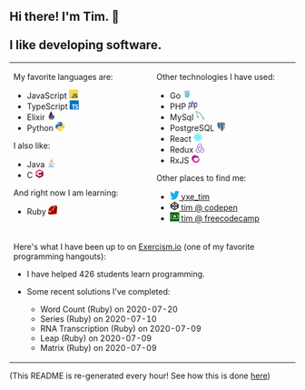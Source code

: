 
## Hi there! I'm Tim. 👋<br/><br/>I like developing software.

<table><tr><td valign="top" width="50%">

My favorite languages are:

- JavaScript <img src="https://raw.githubusercontent.com/neenjaw/neenjaw/master/img/javascript.png" alt="Logo for JavaScript" width="16px" height="16px">
- TypeScript <img src="https://raw.githubusercontent.com/neenjaw/neenjaw/master/img/typescript.png" alt="Logo for TypeScript" width="16px" height="16px">
- Elixir <img src="https://raw.githubusercontent.com/neenjaw/neenjaw/master/img/elixir.png" alt="Logo for Elixir" width="16px" height="16px">
- Python <img src="https://raw.githubusercontent.com/neenjaw/neenjaw/master/img/python.png" alt="Logo for Python" width="16px" height="16px">

I also like:

- Java <img src="https://raw.githubusercontent.com/neenjaw/neenjaw/master/img/java.png" alt="Logo for Java" width="16px" height="16px">
- C <img src="https://raw.githubusercontent.com/neenjaw/neenjaw/master/img/c-lang.png" alt="Logo for C" width="16px" height="16px">

And right now I am learning:

- Ruby <img src="https://raw.githubusercontent.com/neenjaw/neenjaw/master/img/ruby.png" alt="Logo for Ruby" width="16px" height="16px">

</td><td valign="top" width="50%">

Other technologies I have used:

- Go <img src="https://raw.githubusercontent.com/neenjaw/neenjaw/master/img/golang.png" alt="Logo for Go" width="16px" height="16px">
- PHP <img src="https://raw.githubusercontent.com/neenjaw/neenjaw/master/img/php.png" alt="Logo for PHP" width="16px" height="16px">
- MySql <img src="https://raw.githubusercontent.com/neenjaw/neenjaw/master/img/mysql.png" alt="Logo for MySql" width="16px" height="16px">
- PostgreSQL <img src="https://raw.githubusercontent.com/neenjaw/neenjaw/master/img/postgresql.png" alt="Logo for PostgreSQL" width="16px" height="16px">
- React <img src="https://raw.githubusercontent.com/neenjaw/neenjaw/master/img/react.png" alt="Logo for React" width="16px" height="16px">
- Redux <img src="https://raw.githubusercontent.com/neenjaw/neenjaw/master/img/redux.png" alt="Logo for Redux" width="16px" height="16px">
- RxJS <img src="https://raw.githubusercontent.com/neenjaw/neenjaw/master/img/rxjs.png" alt="Logo for RxJS" width="16px" height="16px">

Other places to find me:

- <a href="https://twitter.com/yxe_tim"><img src="https://raw.githubusercontent.com/neenjaw/neenjaw/master/img/twitter.png" alt="Logo for twitter" width="16px" height="16px"> yxe_tim</a>
- <a href="https://codepen.io/collection/Axyobk"><img src="https://raw.githubusercontent.com/neenjaw/neenjaw/master/img/codepen.png" alt="Logo for codepen" width="16px" height="16px"> tim @ codepen</a>
- <a href="https://www.freecodecamp.org/yxe_tim"><img src="https://raw.githubusercontent.com/neenjaw/neenjaw/master/img/freecodecamp.png" alt="Logo for freecodecamp" width="16px" height="16px"> tim @ freecodecamp</a>

</td></tr><tr><td colspan="2" valign="top" width="50%">

Here's what I have been up to on [Exercism.io](https://exercism.io) (one of my favorite programming hangouts)&#58;

- I have helped 426 students learn programming.
- Some recent solutions I've completed&#58;

  - Word Count (Ruby) on 2020-07-20
  - Series (Ruby) on 2020-07-10
  - RNA Transcription (Ruby) on 2020-07-09
  - Leap (Ruby) on 2020-07-09
  - Matrix (Ruby) on 2020-07-09

</td></tr></table>

(This README is re-generated every hour! See how this is done [here](https://github.com/neenjaw/neenjaw/blob/master/.github/workflows/build.yaml))